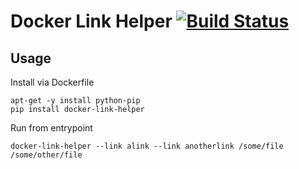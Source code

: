 # Docker Link Helper [![Build Status](https://travis-ci.org/tback/docker-link-helper.svg?branch=master)](https://travis-ci.org/tback/docker-link-helper)

## Usage
Install via Dockerfile
```
apt-get -y install python-pip 
pip install docker-link-helper
```

Run from entrypoint
```
docker-link-helper --link alink --link anotherlink /some/file /some/other/file
```
